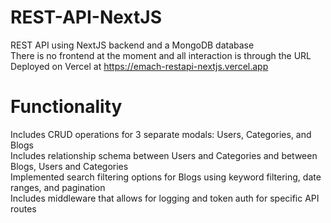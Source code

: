 # REST-API-NextJS
REST API using NextJS backend and a MongoDB database </br>
There is no frontend at the moment and all interaction is through the URL </br>
Deployed on Vercel at https://emach-restapi-nextjs.vercel.app

# Functionality
Includes CRUD operations for 3 separate modals: Users, Categories, and Blogs </br>
Includes relationship schema between Users and Categories and between Blogs, Users and Categories </br>
Implemented search filtering options for Blogs using keyword filtering, date ranges, and pagination </br>
Includes middleware that allows for logging and token auth for specific API routes
